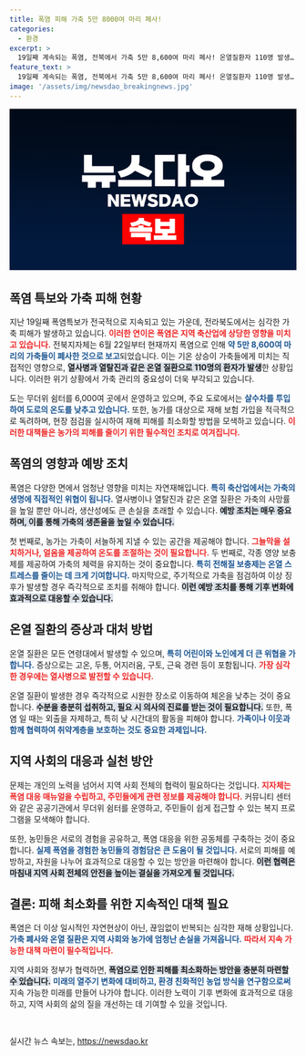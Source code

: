 ```yaml
---
title: 폭염 피해 가축 5만 8000여 마리 폐사!
categories:
  - 환경
excerpt: >
  19일째 계속되는 폭염, 전북에서 가축 5만 8,600여 마리 폐사! 온열질환자 110명 발생… 무더위쉼터 운영과 재해보험 독려로 농가를 보호하려는 전북자치도의 발빠른 대응! 이 더위 속, 무엇이 더 심각할까?
feature_text: >
  19일째 계속되는 폭염, 전북에서 가축 5만 8,600여 마리 폐사! 온열질환자 110명 발생… 무더위쉼터 운영과 재해보험 독려로 농가를 보호하려는 전북자치도의 발빠른 대응! 이 더위 속, 무엇이 더 심각할까?
image: '/assets/img/newsdao_breakingnews.jpg'
---
```


<p><img src="/assets/img/newsdao_breakingnews.jpg" alt="implanttips 속보" /></p>

<h2 data-ke-size="size26">폭염 특보와 가축 피해 현황</h2>

<p data-ke-size="size16">지난 19일째 폭염특보가 전국적으로 지속되고 있는 가운데, 전라북도에서는 심각한 가축 피해가 발생하고 있습니다. <b><span style="color: #ee2323;">이러한 연이은 폭염은 지역 축산업에 상당한 영향을 미치고 있습니다.</span></b> 전북지자체는 6월 22일부터 현재까지 폭염으로 인해 <b><span style="color: #1a5490;">약 5만 8,600여 마리의 가축들이 폐사한 것으로 보고</span></b>되었습니다. 이는 기온 상승이 가축들에게 미치는 직접적인 영향으로, <b><span style="background-color: #21538527;">열사병과 열탈진과 같은 온열 질환으로 110명의 환자가 발생</span></b>한 상황입니다. 이러한 위기 상황에서 가축 관리의 중요성이 더욱 부각되고 있습니다.</p>

<p data-ke-size="size16">도는 무더위 쉼터를 6,000여 곳에서 운영하고 있으며, 주요 도로에서는 <b><span style="color: #1a5490;">살수차를 투입하여 도로의 온도를 낮추고 있습니다.</span></b> 또한, 농가를 대상으로 재해 보험 가입을 적극적으로 독려하며, 현장 점검을 실시하여 재해 피해를 최소화할 방법을 모색하고 있습니다. <b><span style="color: #ee2323;">이러한 대책들은 농가의 피해를 줄이기 위한 필수적인 조치로 여겨집니다.</span></b></p>

<h2 data-ke-size="size26">폭염의 영향과 예방 조치</h2>

<p data-ke-size="size16">폭염은 다양한 면에서 엄청난 영향을 미치는 자연재해입니다. <b><span style="color: #1a5490;">특히 축산업에서는 가축의 생명에 직접적인 위협이 됩니다.</span></b> 열사병이나 열탈진과 같은 온열 질환은 가축의 사망률을 높일 뿐만 아니라, 생산성에도 큰 손실을 초래할 수 있습니다. <b><span style="background-color: #21538527;">예방 조치는 매우 중요하며, 이를 통해 가축의 생존율을 높일 수 있습니다.</span></b></p>

<p data-ke-size="size16">첫 번째로, 농가는 가축이 서늘하게 지낼 수 있는 공간을 제공해야 합니다. <b><span style="color: #ee2323;">그늘막을 설치하거나, 얼음을 제공하여 온도를 조절하는 것이 필요합니다.</span></b> 두 번째로, 각종 영양 보충제를 제공하여 가축의 체력을 유지하는 것이 중요합니다. <b><span style="color: #1a5490;">특히 전해질 보충제는 온열 스트레스를 줄이는 데 크게 기여합니다.</span></b> 마지막으로, 주기적으로 가축을 점검하여 이상 징후가 발생할 경우 즉각적으로 조치를 취해야 합니다. <b><span style="background-color: #21538527;">이런 예방 조치를 통해 기후 변화에 효과적으로 대응할 수 있습니다.</span></b></p>

<h2 data-ke-size="size26">온열 질환의 증상과 대처 방법</h2>

<p data-ke-size="size16">온열 질환은 모든 연령대에서 발생할 수 있으며, <b><span style="color: #1a5490;">특히 어린이와 노인에게 더 큰 위협을 가합니다.</span></b> 증상으로는 고온, 두통, 어지러움, 구토, 근육 경련 등이 포함됩니다. <b><span style="color: #ee2323;">가장 심각한 경우에는 열사병으로 발전할 수 있습니다.</span></b></p>

<p data-ke-size="size16">온열 질환이 발생한 경우 즉각적으로 시원한 장소로 이동하여 체온을 낮추는 것이 중요합니다. <b><span style="background-color: #21538527;">수분을 충분히 섭취하고, 필요 시 의사의 진료를 받는 것이 필요합니다.</span></b> 또한, 폭염 일 때는 외출을 자제하고, 특히 낮 시간대의 활동을 피해야 합니다. <b><span style="color: #1a5490;">가족이나 이웃과 함께 협력하여 취약계층을 보호하는 것도 중요한 과제입니다.</span></b></p>

<h2 data-ke-size="size26">지역 사회의 대응과 실천 방안</h2>

<p data-ke-size="size16">문제는 개인의 노력을 넘어서 지역 사회 전체의 협력이 필요하다는 것입니다. <b><span style="color: #ee2323;">지자체는 폭염 대응 매뉴얼을 수립하고, 주민들에게 관련 정보를 제공해야 합니다.</span></b> 커뮤니티 센터와 같은 공공기관에서 무더위 쉼터를 운영하고, 주민들이 쉽게 접근할 수 있는 복지 프로그램을 모색해야 합니다.</p>

<p data-ke-size="size16">또한, 농민들은 서로의 경험을 공유하고, 폭염 대응을 위한 공동체를 구축하는 것이 중요합니다. <b><span style="color: #1a5490;">실제 폭염을 경험한 농민들의 경험담은 큰 도움이 될 것입니다.</span></b> 서로의 피해를 예방하고, 자원을 나누어 효과적으로 대응할 수 있는 방안을 마련해야 합니다. <b><span style="background-color: #21538527;">이런 협력은 마침내 지역 사회 전체의 안전을 높이는 결실을 가져오게 될 것입니다.</span></b></p>

<h2 data-ke-size="size26">결론: 피해 최소화를 위한 지속적인 대책 필요</h2>

<p data-ke-size="size16">폭염은 더 이상 일시적인 자연현상이 아닌, 끊임없이 반복되는 심각한 재해 상황입니다. <b><span style="color: #1a5490;">가축 폐사와 온열 질환은 지역 사회와 농가에 엄청난 손실을 가져옵니다.</span></b> <b><span style="color: #ee2323;">따라서 지속 가능한 대책 마련이 필수적입니다.</span></b></p>

<p data-ke-size="size16">지역 사회와 정부가 협력하면, <b><span style="background-color: #21538527;">폭염으로 인한 피해를 최소화하는 방안을 충분히 마련할 수 있습니다.</span></b> <b><span style="color: #1a5490;">미래의 열주기 변화에 대비하고, 환경 친화적인 농업 방식을 연구함으로써</span></b> 지속 가능한 미래를 만들어 나가야 합니다. 이러한 노력이 기후 변화에 효과적으로 대응하고, 지역 사회의 삶의 질을 개선하는 데 기여할 수 있을 것입니다.</p>

<p data-ke-size="size16">&nbsp;</p>
실시간 뉴스 속보는, <a href="https://newsdao.kr" rel="dofollow">https://newsdao.kr</a>



